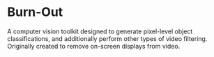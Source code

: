 # Burn-Out
A computer vision toolkit designed to generate pixel-level object classifications, and additionally perform other types of video filtering. Originally created to remove on-screen displays from video. 


